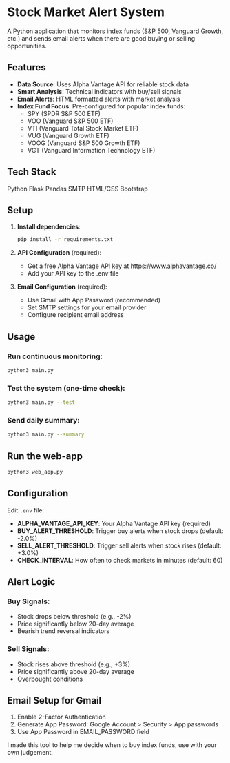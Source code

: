# Stock Market Alert System

A Python application that monitors index funds (S&P 500, Vanguard Growth, etc.) and sends email alerts when there are good buying or selling opportunities.

## Features

- **Data Source**: Uses Alpha Vantage API for reliable stock data
- **Smart Analysis**: Technical indicators with buy/sell signals
- **Email Alerts**: HTML formatted alerts with market analysis
- **Index Fund Focus**: Pre-configured for popular index funds:
  - SPY (SPDR S&P 500 ETF)
  - VOO (Vanguard S&P 500 ETF)
  - VTI (Vanguard Total Stock Market ETF)
  - VUG (Vanguard Growth ETF)
  - VOOG (Vanguard S&P 500 Growth ETF)
  - VGT (Vanguard Information Technology ETF)

## Tech Stack 
Python Flask 
Pandas 
SMTP 
HTML/CSS
Bootstrap

## Setup

1. **Install dependencies**:
   ```bash
   pip install -r requirements.txt
   ```

2. **API Configuration** (required):
   - Get a free Alpha Vantage API key at https://www.alphavantage.co/
   - Add your API key to the .env file

3. **Email Configuration** (required):
   - Use Gmail with App Password (recommended)
   - Set SMTP settings for your email provider
   - Configure recipient email address

## Usage

### Run continuous monitoring:
```bash
python3 main.py
```

### Test the system (one-time check):
```bash
python3 main.py --test
```

### Send daily summary:
```bash
python3 main.py --summary
```

## Run the web-app 
```bash
python3 web_app.py
```

## Configuration

Edit `.env` file:

- **ALPHA_VANTAGE_API_KEY**: Your Alpha Vantage API key (required)
- **BUY_ALERT_THRESHOLD**: Trigger buy alerts when stock drops (default: -2.0%)
- **SELL_ALERT_THRESHOLD**: Trigger sell alerts when stock rises (default: +3.0%)
- **CHECK_INTERVAL**: How often to check markets in minutes (default: 60)

## Alert Logic

### Buy Signals:
- Stock drops below threshold (e.g., -2%)
- Price significantly below 20-day average
- Bearish trend reversal indicators

### Sell Signals:
- Stock rises above threshold (e.g., +3%)
- Price significantly above 20-day average
- Overbought conditions

## Email Setup for Gmail

1. Enable 2-Factor Authentication
2. Generate App Password: Google Account > Security > App passwords
3. Use App Password in EMAIL_PASSWORD field


I made this tool to help me decide when to buy index funds, use with your own judgement.
